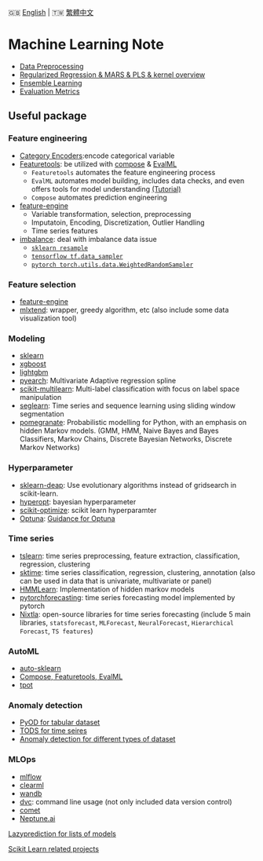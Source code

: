🇬🇧 [English](./README.md) | 🇹🇼 [繁體中文](./README-zh-tw.md) 

Machine Learning Note
===

- [Data Preprocessing](https://github.com/chung-kai-eng/Eric/blob/master/Preprocessing.md)
- [Regularized Regression & MARS & PLS & kernel overview](https://github.com/chung-kai-eng/Eric/blob/master/Regularized%20Regression_MARS_PLS_SVM.md)
- [Ensemble Learning](https://github.com/chung-kai-eng/Eric/blob/master/Ensemble%20Learning.md)
- [Evaluation Metrics](https://github.com/chung-kai-eng/Eric/blob/master/Evaluation%20Metrics.md)


## Useful package

### Feature engineering
- [Category Encoders](https://github.com/scikit-learn-contrib/category_encoders):encode categorical variable
- [Featuretools](https://www.featuretools.com/): be utilized with [compose](https://github.com/alteryx/compose) & [EvalML](https://github.com/alteryx/evalml)
    - ```Featuretools``` automates the feature engineering process
    - ```EvalML``` automates model building, includes data checks, and even offers tools for model understanding [(Tutorial)](https://evalml.alteryx.com/en/stable/demos/fraud.html)
    - ```Compose``` automates prediction engineering
- [feature-engine](https://github.com/solegalli/feature_engine)
    - Variable transformation, selection, preprocessing
    - Imputatoin, Encoding, Discretization, Outlier Handling
    - Time series features
- [imbalance](https://github.com/scikit-learn-contrib/imbalanced-learn): deal with imbalance data issue
    - [```sklearn resample```](https://scikit-learn.org/stable/modules/generated/sklearn.utils.resample.html)
    - [```tensorflow tf.data_sampler```](https://www.tensorflow.org/tutorials/structured_data/imbalanced_data#using_tfdata)
    - [```pytorch torch.utils.data.WeightedRandomSampler```](https://pytorch.org/docs/stable/data.html#torch.utils.data.WeightedRandomSampler)

### Feature selection
- [feature-engine](https://github.com/solegalli/feature_engine)
- [mlxtend](https://github.com/rasbt/mlxtend): wrapper, greedy algorithm, etc (also include some data visualization tool)

### Modeling
- [sklearn]()
- [xgboost]()
- [lightgbm]()
- [pyearch](https://github.com/scikit-learn-contrib/py-earth): Multivariate Adaptive regression spline
- [scikit-multilearn](https://github.com/scikit-multilearn/scikit-multilearn):  Multi-label classification with focus on label space manipulation
- [seglearn](https://github.com/dmbee/seglearn): Time series and sequence learning using sliding window segmentation
- [pomegranate](https://github.com/jmschrei/pomegranate): Probabilistic modelling for Python, with an emphasis on hidden Markov models. (GMM, HMM, Naive Bayes and Bayes Classifiers, Markov Chains, Discrete Bayesian Networks, Discrete Markov Networks)

### Hyperparameter
- [sklearn-deap](https://github.com/rsteca/sklearn-deap): Use evolutionary algorithms instead of gridsearch in scikit-learn.
- [hyperopt](https://github.com/hyperopt/hyperopt): bayesian hyperparameter
- [scikit-optimize](https://scikit-optimize.github.io/stable/): scikit learn hyperparamter
- [Optuna](https://github.com/optuna/optuna): [Guidance for Optuna](https://github.com/chung-kai-eng/Eric/blob/master/Optuna_guidance.md)


### Time series
- [tslearn](https://github.com/tslearn-team/tslearn): time series preprocessing, feature extraction, classification, regression, clustering
- [sktime](https://github.com/alan-turing-institute/sktime): time series classification, regression, clustering, annotation (also can be used in data that is univariate, multivariate or panel)
- [HMMLearn](https://github.com/hmmlearn/hmmlearn): Implementation of hidden markov models
- [pytorchforecasting](https://pytorch-forecasting.readthedocs.io/en/stable/index.html): time series forecasting model implemented by pytorch
- [Nixtla](https://nixtlaverse.nixtla.io/#mlforecast): open-source libraries for time series forecasting (include 5 main libraries, `statsforecast`, `MLForecast`, `NeuralForecast`, `Hierarchical Forecast`, `TS features`)

### AutoML
- [auto-sklearn](https://github.com/automl/auto-sklearn/)
- [Compose, Featuretools, EvalML]()
- [tpot](https://github.com/EpistasisLab/tpot)


### Anomaly detection
- [PyOD for tabular dataset](https://github.com/yzhao062/pyod)
- [TODS for time seires](https://github.com/datamllab/tods)
- [Anomaly detection for different types of dataset](https://github.com/yzhao062)

### MLOps
- [mlflow]()
- [clearml]()
- [wandb]()
- [dvc](): command line usage (not only included data version control)
- [comet]()
- [Neptune.ai]()

[Lazyprediction for lists of models](https://github.com/shankarpandala/lazypredict)

[Scikit Learn related projects](https://scikit-learn.org/stable/related_projects.html)

